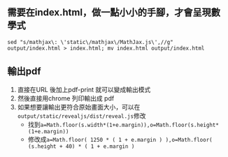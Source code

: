 ## 需要在index.html，做一點小小的手腳，才會呈現數學式

```bash!
sed "s/mathjax\: \'static\/mathjax\/MathJax.js\',//g" output/index.html > index.html; mv index.html output/index.html

```

## 輸出pdf

1. 直接在URL 後加上pdf-print 就可以變成輸出模式
2. 然後直接用chrome 列印輸出成 pdf
3. 如果想要讓輸出更符合原始畫面大小，可以在 `output/static/revealjs/dist/reveal.js`修改
    - 找到`a=Math.floor(s.width*(1+e.margin)),o=Math.floor(s.height*(1+e.margin))`
    - 修改成`a=Math.floor( 1250 * ( 1 + e.margin ) ),o=Math.floor( (s.height + 40) * ( 1 + e.margin ) `
